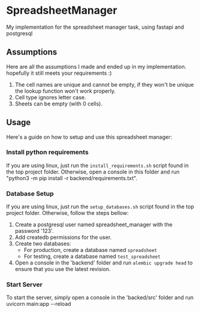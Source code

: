 # SpreadsheetManager

My implementation for the spreadsheet manager task, using fastapi and postgresql

## Assumptions

Here are all the assumptions I made and ended up in my implementation.
hopefully it still meets your requirements :)

1. The cell names are unique and cannot be empty, if they won't be unique the lookup function won't work properly.
2. Cell type ignores letter case.
3. Sheets can be empty (with 0 cells).

## Usage 
Here's a guide on how to setup and use this spreadsheet manager:

### Install python requirements
If you are using linux, just run the `install_requirements.sh` script found in the top project folder.
Otherwise, open a console in this folder and run "python3 -m pip install -r backend/requirements.txt".

### Database Setup
If you are using linux, just run the `setup_databases.sh` script found in the top project folder.
Otherwise, follow the steps bellow:

1. Create a postgresql user named spreadsheet_manager with the password '123'.
2. Add createdb permissions for the user.
3. Create two databases:
   * For production, create a database named `spreadsheet`
   * For testing, create a database named `test_spreadsheet`
4. Open a console in the 'backend' folder and run `alembic upgrade head` to ensure that you use the latest revision.

### Start Server
To start the server, simply open a console in the 'backed/src' folder and run uvicorn main:app --reload
